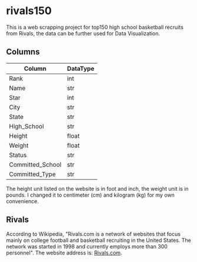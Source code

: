 # rivals150
This is a web scrapping project for top150 high school basketball recruits from Rivals, the data can be further used for Data Visualization.

## Columns
| Column     |  DataType   |
|------------|-------------|
|Rank|int|
|Name|str|
|Star|int|
|City|str|
|State|str|
|High_School|str|
|Height|float|
|Weight|float|
|Status|str|
|Committed_School|str|
|Committed_Type|str|


The height unit listed on the website is in foot and inch, the weight unit is in pounds. I changed it to centimeter (cm) and kilogram (kg) for my own convenience.


## Rivals
According to Wikipedia, "Rivals.com is a network of websites that focus mainly on college football and basketball recruiting in the United States. The network was started in 1998 and currently employs more than 300 personnel".
The website address is: [Rivals.com](https://n.rivals.com/).


